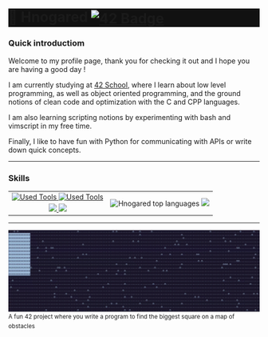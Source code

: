 <h1 style="background-color:#111111">
  <span>👋 Hnogared </span>
  <a href="https://github.com/42School" title="42 GitHub Page" target="_blank">
    <picture>
      <source media="(prefers-color-scheme: dark)" srcset="https://img.shields.io/badge/Student-79C4FF?logo=42&logoColor=black">
      <img alt="42 Badge" height=33 align="center" src="https://img.shields.io/badge/School-blue?logo=42&logoColor=white">
    </picture>
  </a>
</h1>

<a href="/top"></a>

### Quick introductiom ###

Welcome to my profile page, thank you for checking it out and I hope you are having a good day !

I am currently studying at [42 School][42 Github Link], where I learn about low level programming, as well as object oriented programming, and the ground notions of clean code and optimization with the C and CPP languages.

I am also learning scripting notions by experimenting with bash and vimscript in my free time.

Finally, I like to have fun with Python for communicating with APIs or write down quick concepts.

***

### Skills ###

<table align="center">
  <tr>
    <td align="center">
      <a href="https://skillicons.dev">
        <picture>
          <source media="(prefers-color-scheme: dark)" srcset="https://skillicons.dev/icons?i=git%2Cvim&theme=dark"/>
          <img alt="Used Tools" src="https://skillicons.dev/icons?i=git%2Cvim&theme=light"/>
        </picture>
        <picture>
          <source media="(prefers-color-scheme: dark)" srcset="https://skillicons.dev/icons?i=vscode%2Cdocker&theme=dark"/>
          <img alt="Used Tools" src="https://skillicons.dev/icons?i=vscode%2Cdocker&theme=light"/>
        </picture>
      </a>
    </td>
    <td rowspan="2" align="center" valign="center">
      <picture>
        <source media="(prefers-color-scheme: dark)" srcset="https://github-readme-stats.vercel.app/api/top-langs/?username=Hnogared&layout=compact&show_icons=true&title_color=fd9f02&icon_color=fd9f02&text_color=ffffff&bg_color=191921&hide_border=true"/>
        <img alt="Hnogared top languages" height=140 src="https://github-readme-stats.vercel.app/api/top-langs/?username=Hnogared&layout=compact&show_icons=true&title_color=fd9f02&icon_color=fd9f02&text_color=000000&bg_color=eeeeee&hide_border=true"/>
      </picture>
      <picture>
        <source media="(prefers-color-scheme: dark)" srcset="https://github-readme-stats.vercel.app/api?username=Hnogared&title_color=fd9f02&text_color=ffffff&bg_color=191921&hide_border=true"/>
        <img height=140 src="https://github-readme-stats.vercel.app/api?username=Hnogared&title_color=fd9f02&text_color=000000&bg_color=eeeeee&hide_border=true"/>
      </picture>
    </td>
  </tr>
  
  <tr>
    <td align="center" valign="center">  
      <a href="https://skillicons.dev">
        <picture>
          <source media="(prefers-color-scheme: dark)" srcset="https://skillicons.dev/icons?i=c%2Ccpp&theme=dark"/>
          <img src="https://skillicons.dev/icons?i=c%2Ccpp&theme=light"/>
        </picture>
        <picture>
          <source media="(prefers-color-scheme: dark)" srcset="https://skillicons.dev/icons?i=bash%2Cpython%2Cjavascript&theme=dark"/>
          <img src="https://skillicons.dev/icons?i=bash%2Cpython%2Cjavascript&theme=light"/>
        </picture>
      </a>
    </td>
  </tr>
</table>

***

![bsq gif](./src/images/bsq_seq.gif)
<sup>A fun 42 project where you write a program to find the biggest square on a map of obstacles</sup>

<!-- ************************************************************************************************** -->

[42 Github Link]: https://github.com/42School "42 School GitHub page"

[42 Logo Black]: https://github.com/Hnogared/Hnogared/blob/main/src/images/42-Logo_black.svg#gh-light-mode-only
[42 Logo White]: https://github.com/Hnogared/Hnogared/blob/main/src/images/42-Logo_white.svg#gh-dark-mode-only
